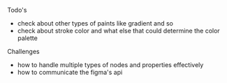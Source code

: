 Todo's

- check about other types of paints like gradient and so
- check about stroke color and what else that could determine the color palette


Challenges

- how to handle multiple types of nodes and properties effectively
- how to communicate the figma's api